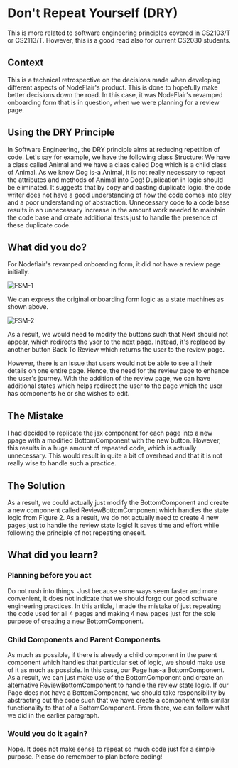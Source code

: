 
# Don't Repeat Yourself (DRY)

This is more related to software engineering principles covered in
CS2103/T or CS2113/T. However, this is a good read also for current
CS2030 students.

## Context

This is a technical retrospective on the decisions made when developing
different aspects of NodeFlair's product. This is done to hopefully make
better decisions down the road. In this case, it was NodeFlair's
revamped onboarding form that is in question, when we were planning for
a review page.

## Using the DRY Principle

In Software Engineering, the DRY principle aims at reducing repetition
of code. Let's say for example, we have the following class Structure:
We have a class called Animal and we have a class called Dog which is a
child class of Animal. As we know Dog is-a Animal, it is not really
necessary to repeat the attributes and methods of Animal into Dog!
Duplication in logic should be eliminated. It suggests that by copy and
pasting duplicate logic, the code writer does not have a good
understanding of how the code comes into play and a poor understanding
of abstraction. Unnecessary code to a code base results in an
unnecessary increase in the amount work needed to maintain the code base
and create additional tests just to handle the presence of these
duplicate code.


## What did you do?

For Nodeflair's revamped onboarding form, it did not have a review page
initially.

![FSM-1](https://user-images.githubusercontent.com/42912708/88661223-be408900-d10a-11ea-8efd-2651ede62a69.png)

We can express the original onboarding form logic as a state machines as
shown above. 

![FSM-2](https://user-images.githubusercontent.com/42912708/88661237-c7315a80-d10a-11ea-9e03-dd21bfd8ede0.png)

As a result, we would need to modify the buttons such that Next should
not appear, which redirects the yser to the next page. Instead, it's
replaced by another button Back To Review which returns the user to the
review page.

However, there is an issue that users would not be able to see all their
details on one entire page. Hence, the need for the review page to
enhance the user's journey. With the addition of the review page, we can
have additional states which helps redirect the user to the page which
the user has components he or she wishes to edit.

## The Mistake

I had decided to replicate the jsx component for each page into a new
ppage with a modified BottomComponent with the new button. However, this
results in a huge amount of repeated code, which is actually
unnecessary. This would result in quite a bit of overhead and that it is
not really wise to handle such a practice.

## The Solution

As a result, we could actually just modify the BottomComponent and
create a new component called ReviewBottomComponent which handles the
state logic from Figure 2. As a result, we do not actually need to
create 4 new pages just to handle the review state logic! It saves time
and effort while following the principle of not repeating oneself.

## What did you learn?

### Planning before you act

Do not rush into things. Just because some ways seem faster and more
convenient, it does not indicate that we should forgo our good software
engineering practices. In this article, I made the mistake of just
repeating the code used for all 4 pages and making 4 new pages just for
the sole purpose of creating a new BottomComponent.

### Child Components and Parent Components

As much as possible, if there is already a child component in the parent
component which handles that particular set of logic, we should make use
of it as much as possible. In this case, our Page has-a BottomComponent.
As a result, we can just make use of the BottomComponent and create an
alternative ReviewBottomComponent to handle the review state logic. If
our Page does not have a BottomComponent, we should take responsibility
by abstracting out the code such that we have create a component with
similar functionality to that of a BottomComponent. From there, we can
follow what we did in the earlier paragraph.

### Would you do it again?

Nope. It does not make sense to repeat so much code just for a simple
purpose. Please do remember to plan before coding!
